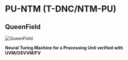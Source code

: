 # PU-NTM (T-DNC/NTM-PU)
## QueenField

![QueenField](../main/icon.jpg)

**Neural Turing Machine for a Processing Unit verified with UVM/OSVVM/FV**

